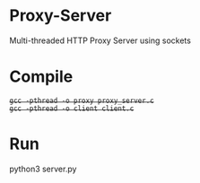 # Proxy-Server
Multi-threaded HTTP Proxy Server using sockets


# Compile
~~`gcc -pthread -o proxy proxy_server.c`~~  
~~`gcc -pthread -o client client.c`~~


# Run
python3 server.py
